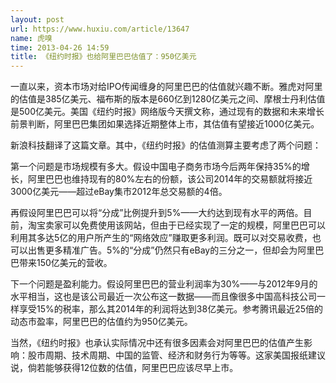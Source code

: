 ```yaml
---
layout: post
url: https://www.huxiu.com/article/13647
name: 虎嗅
time: 2013-04-26 14:59
title: 《纽约时报》也给阿里巴巴估值了：950亿美元
---
```

一直以来，资本市场对给IPO传闻缠身的阿里巴巴的估值就兴趣不断。雅虎对阿里的估值是385亿美元、福布斯的版本是660亿到1280亿美元之间、摩根士丹利估值是500亿美元。美国《纽约时报》网络版今天撰文称，通过现有的数据和未来增长前景判断，阿里巴巴集团如果选择近期整体上市，其估值有望接近1000亿美元。

新浪科技翻译了这篇文章。其中，《纽约时报》的估值测算主要考虑了两个问题：

第一个问题是市场规模有多大。假设中国电子商务市场今后两年保持35%的增长，阿里巴巴也维持现有的80%左右的份额，该公司2014年的交易额就将接近3000亿美元——超过eBay集市2012年总交易额的4倍。

再假设阿里巴巴可以将“分成”比例提升到5%——大约达到现有水平的两倍。目前，淘宝卖家可以免费使用该网站，但由于已经实现了一定的规模，阿里巴巴可以利用其多达5亿的用户所产生的“网络效应”赚取更多利润。既可以对交易收费，也可以出售更多精准广告。5%的“分成”仍然只有eBay的三分之一，但却会为阿里巴巴带来150亿美元的营收。

下一个问题是盈利能力。假设阿里巴巴的营业利润率为30%——与2012年9月的水平相当，这也是该公司最近一次公布这一数据——而且像很多中国高科技公司一样享受15%的税率，那么其2014年的利润将达到38亿美元。参考腾讯最近25倍的动态市盈率，阿里巴巴的估值约为950亿美元。

当然，《纽约时报》也承认实际情况中还有很多因素会对阿里巴巴的估值产生影响：股市周期、技术周期、中国的监管、经济和财务行为等等。这家美国报纸建议说，倘若能够获得12位数的估值，阿里巴巴应该尽早上市。

